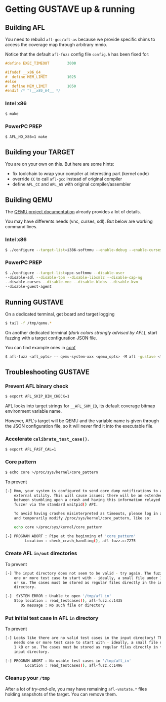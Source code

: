 # Getting GUSTAVE up & running

## Building AFL

You need to rebuild `afl-gcc/afl-as` because we provide specific shims to access
the coverage map through arbitrary mmio.

Notice that the default `afl-fuzz` config file `config.h` has been
fixed for:

```c
#define EXEC_TIMEOUT        3000

#ifndef __x86_64__
#  define MEM_LIMIT         1025
#else
#  define MEM_LIMIT         1050
#endif /* ^!__x86_64__ */
```

### Intel x86
```bash
$ make
```

### PowerPC PREP

```bash
$ AFL_NO_X86=1 make
```

## Building your TARGET

You are on your own on this. But here are some hints:

- fix toolchain to wrap your compiler at interesting part (kernel code)
- override `CC` to call `afl-gcc` instead of original compiler
- define `AFL_CC` and `AFL_AS` with original compiler/assembler

## Building QEMU

The [QEMU project documentation](https://github.com/qemu/qemu) already
provides a lot of details.

You may have differents needs (vnc, curses, sdl). But below are
working command lines.

### Intel x86

```bash
$ ./configure --target-list=i386-softmmu --enable-debug --enable-curses --enable-sdl
```

### PowerPC PREP

```bash
$ ./configure --target-list=ppc-softmmu --disable-user
--disable-sdl --disable-tpm --disable-libxml2 --disable-cap-ng
--disable-curses --disable-vnc --disable-blobs --disable-kvm
--disable-guest-agent
```

## Running GUSTAVE

On a dedicated terminal, get board and target logging

```bash
$ tail -f /tmp/qemu.*
```

On another dedicated terminal (*dark colors strongly advised by AFL*),
start fuzzing with a target configuration JSON file.

You can find example ones in [conf](/conf)

```bash
$ afl-fuzz <afl_opts> -- qemu-system-xxx <qemu_opts> -M afl -gustave <target.json>
```

## Troubleshooting GUSTAVE

### Prevent AFL binary check

```bash
$ export AFL_SKIP_BIN_CHECK=1
```

AFL looks into target strings for `__AFL_SHM_ID`, its default coverage
bitmap environment variable name.

However, AFL's target will be QEMU and the variable name is given
through the JSON configuration file, so it will never find it into the
executable file.


### Accelerate `calibrate_test_case()`.

```bash
$ export AFL_FAST_CAL=1
```

### Core pattern

```bash
$ echo core >/proc/sys/kernel/core_pattern
```

To prevent

```bash
[-] Hmm, your system is configured to send core dump notifications to an
    external utility. This will cause issues: there will be an extended delay
    between stumbling upon a crash and having this information relayed to the
    fuzzer via the standard waitpid() API.

    To avoid having crashes misinterpreted as timeouts, please log in as root
    and temporarily modify /proc/sys/kernel/core_pattern, like so:

    echo core >/proc/sys/kernel/core_pattern

[-] PROGRAM ABORT : Pipe at the beginning of 'core_pattern'
         Location : check_crash_handling(), afl-fuzz.c:7275

```


### Create AFL `in/out` directories

To prevent

```bash
[-] The input directory does not seem to be valid - try again. The fuzzer needs
    one or more test case to start with - ideally, a small file under 1 kB
    or so. The cases must be stored as regular files directly in the input
    directory.

[-]  SYSTEM ERROR : Unable to open '/tmp/afl_in'
    Stop location : read_testcases(), afl-fuzz.c:1435
       OS message : No such file or directory
```


### Put initial test case in AFL `in` directory

To prevent

```bash
[-] Looks like there are no valid test cases in the input directory! The fuzzer
    needs one or more test case to start with - ideally, a small file under
    1 kB or so. The cases must be stored as regular files directly in the
    input directory.

[-] PROGRAM ABORT : No usable test cases in '/tmp/afl_in'
         Location : read_testcases(), afl-fuzz.c:1496
```

### Cleanup your `/tmp`

After a lot of *try-and-die*, you may have remaining `afl-vmstate.*`
files holding snapshots of the target. You can remove them.